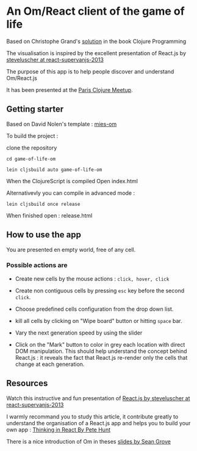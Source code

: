 # An Om/React client of the game of life

Based on Christophe Grand's [solution](https://github.com/clojurebook/ClojureProgramming/tree/master/ch03-game-of-life) in the book Clojure Programming

The visualisation is inspired by the excellent presentation of React.js by [steveluscher at react-supervanjs-2013](https://github.com/steveluscher/react-supervanjs-2013)

The purpose of this app is to help people discover and understand Om/React.js

It has been presented at the [Paris Clojure Meetup](http://www.meetup.com/Paris-Clojure-User-Group/events/170492492/).


## Getting starter

Based on David Nolen's template : [mies-om](https://github.com/swannodette/mies-om)

To build the project :

clone the repository

`cd game-of-life-om`

`lein cljsbuild auto game-of-life-om`

When the ClojureScript is compiled Open index.html

Alternativevly you can compile in advanced mode :

`lein cljsbuild once release`

When finished open : release.html


##  How to use the app

You are presented en empty world, free of any cell.

### Possible actions are


* Create new cells by the mouse actions : `click, hover, click`

* Create non contiguous cells by pressing `esc` key before the second `click`.

* Choose predefined cells configuration from the drop down list.

* kill all cells by clicking on "Wipe board" button or hitting `space` bar.

* Vary the next generation speed by using the slider

* Click on the "Mark" button to color in grey each location with direct DOM manipulation. This should help understand the concept behind React.js : it reveals the fact that React.js re-render only the cells that change at each generation. 



## Resources

Watch this instructive and fun presentation of [React.js by steveluscher at react-supervanjs-2013](http://www.youtube.com/watch?v=1OeXsL5mr4g)


I warmly recommand you to study this article, it contribute greatly to understand the organisation of a React.js app
and helps you to build your own app :
[Thinking in React By Pete Hunt](http://facebook.github.io/react/blog/2013/11/05/thinking-in-react.html)


There is a nice introduction of Om in theses [slides by Sean Grove](http://sgrove.github.io/omchaya/docs/presentation.html#/)
